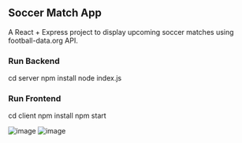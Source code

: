 ## Soccer Match App

A React + Express project to display upcoming soccer matches using football-data.org API.

### Run Backend
cd server
npm install
node index.js

### Run Frontend
cd client
npm install
npm start

![image](https://github.com/user-attachments/assets/4cca48b5-9944-404b-be7c-0cf798cfdb93)
![image](https://github.com/user-attachments/assets/45ea12a8-3bb4-4293-bbe8-993b36e0e8d5)
